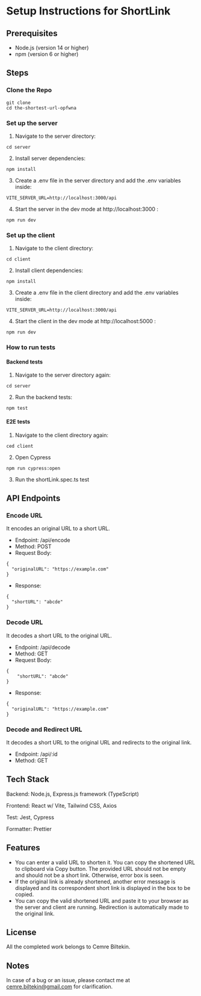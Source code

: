 # Setup Instructions for ShortLink
## Prerequisites
- Node.js (version 14 or higher)
- npm (version 6 or higher)

## Steps
### Clone the Repo
```
git clone
cd the-shortest-url-opfwna
```
### Set up the server
1. Navigate to the server directory:
```
cd server
```
2. Install server dependencies:
```
npm install
```
3. Create a .env file in the server directory and add the .env variables inside:
```
VITE_SERVER_URL=http://localhost:3000/api
```
4. Start the server in the dev mode at http://localhost:3000 :
```
npm run dev
```
### Set up the client
1. Navigate to the client directory:
```
cd client
```
2. Install client dependencies:
```
npm install
```
3. Create a .env file in the client directory and add the .env variables inside:
```
VITE_SERVER_URL=http://localhost:3000/api
```
4. Start the client in the dev mode at http://localhost:5000 :
```
npm run dev
```
### How to run tests
#### Backend tests
1. Navigate to the server directory again:
```
cd server
```
2. Run the backend tests:
```
npm test
```
#### E2E tests
1. Navigate to the client directory again:
```
ced client
```
2. Open Cypress
```
npm run cypress:open
```
3. Run the shortLink.spec.ts test
## API Endpoints
### Encode URL
It encodes an original URL to a short URL.
- Endpoint: /api/encode
- Method: POST
- Request Body:
```
{
  "originalURL": "https://example.com"
}
```
- Response:
```
{
  "shortURL": "abcde"
}
```
### Decode URL
It decodes a short URL to the original URL.
- Endpoint: /api/decode
- Method: GET
- Request Body:
```
{
    "shortURL": "abcde"
}
```
- Response:
```
{
  "originalURL": "https://example.com"
}
```
### Decode and Redirect URL
It decodes a short URL to the original URL and redirects to the original link.
- Endpoint: /api/:id
- Method: GET
## Tech Stack
Backend: Node.js, Express.js framework (TypeScript)

Frontend: React w/ Vite, Tailwind CSS, Axios

Test: Jest, Cypress

Formatter: Prettier

## Features
- You can enter a valid URL to shorten it. You can copy the shortened URL to clipboard via Copy button. The provided URL should not be empty and should not be a short link. Otherwise, error box is seen.
- If the original link is already shortened, another error message is displayed and its correspondent short link is displayed in the box to be copied.
- You can copy the valid shortened URL and paste it to your browser as the server and client are running. Redirection is automatically made to the original link.

## License
All the completed work belongs to Cemre Biltekin.

## Notes
In case of a bug or an issue, please contact me at cemre.biltekin@gmail.com for clarification.